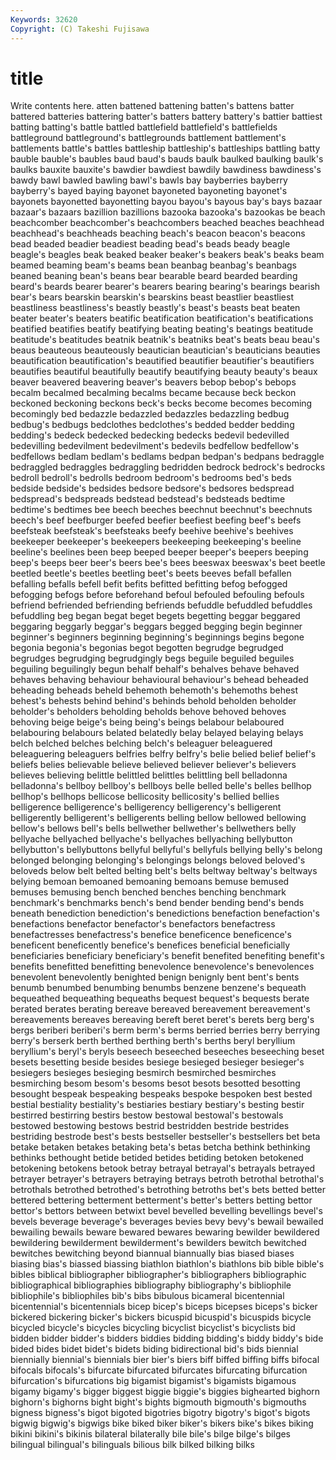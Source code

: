 ```yaml
---
Keywords: 32620 
Copyright: (C) Takeshi Fujisawa
---
```


# title

Write contents here.
atten
battened battening batten's battens batter battered batteries battering batter's batters
battery battery's battier battiest batting batting's battle battled battlefield battlefield's
battlefields battleground battleground's battlegrounds battlement battlement's battlements battle's battles battleship
battleship's battleships battling batty bauble bauble's baubles baud baud's bauds
baulk baulked baulking baulk's baulks bauxite bauxite's bawdier bawdiest bawdily
bawdiness bawdiness's bawdy bawl bawled bawling bawl's bawls bay bayberries
bayberry bayberry's bayed baying bayonet bayoneted bayoneting bayonet's bayonets bayonetted
bayonetting bayou bayou's bayous bay's bays bazaar bazaar's bazaars bazillion
bazillions bazooka bazooka's bazookas be beach beachcomber beachcomber's beachcombers beached
beaches beachhead beachhead's beachheads beaching beach's beacon beacon's beacons bead
beaded beadier beadiest beading bead's beads beady beagle beagle's beagles
beak beaked beaker beaker's beakers beak's beaks beam beamed beaming
beam's beams bean beanbag beanbag's beanbags beaned beaning bean's beans
bear bearable beard bearded bearding beard's beards bearer bearer's bearers
bearing bearing's bearings bearish bear's bears bearskin bearskin's bearskins beast
beastlier beastliest beastliness beastliness's beastly beastly's beast's beasts beat beaten
beater beater's beaters beatific beatification beatification's beatifications beatified beatifies beatify
beatifying beating beating's beatings beatitude beatitude's beatitudes beatnik beatnik's beatniks
beat's beats beau beau's beaus beauteous beauteously beautician beautician's beauticians
beauties beautification beautification's beautified beautifier beautifier's beautifiers beautifies beautiful beautifully
beautify beautifying beauty beauty's beaux beaver beavered beavering beaver's beavers
bebop bebop's bebops becalm becalmed becalming becalms became because beck
beckon beckoned beckoning beckons beck's becks become becomes becoming becomingly
bed bedazzle bedazzled bedazzles bedazzling bedbug bedbug's bedbugs bedclothes bedclothes's
bedded bedder bedding bedding's bedeck bedecked bedecking bedecks bedevil bedevilled
bedevilling bedevilment bedevilment's bedevils bedfellow bedfellow's bedfellows bedlam bedlam's bedlams
bedpan bedpan's bedpans bedraggle bedraggled bedraggles bedraggling bedridden bedrock bedrock's
bedrocks bedroll bedroll's bedrolls bedroom bedroom's bedrooms bed's beds bedside
bedside's bedsides bedsore bedsore's bedsores bedspread bedspread's bedspreads bedstead bedstead's
bedsteads bedtime bedtime's bedtimes bee beech beeches beechnut beechnut's beechnuts
beech's beef beefburger beefed beefier beefiest beefing beef's beefs beefsteak
beefsteak's beefsteaks beefy beehive beehive's beehives beekeeper beekeeper's beekeepers beekeeping
beekeeping's beeline beeline's beelines been beep beeped beeper beeper's beepers
beeping beep's beeps beer beer's beers bee's bees beeswax beeswax's
beet beetle beetled beetle's beetles beetling beet's beets beeves befall
befallen befalling befalls befell befit befits befitted befitting befog befogged
befogging befogs before beforehand befoul befouled befouling befouls befriend befriended
befriending befriends befuddle befuddled befuddles befuddling beg began begat beget
begets begetting beggar beggared beggaring beggarly beggar's beggars begged begging
begin beginner beginner's beginners beginning beginning's beginnings begins begone begonia
begonia's begonias begot begotten begrudge begrudged begrudges begrudging begrudgingly begs
beguile beguiled beguiles beguiling beguilingly begun behalf behalf's behalves behave
behaved behaves behaving behaviour behavioural behaviour's behead beheaded beheading beheads
beheld behemoth behemoth's behemoths behest behest's behests behind behind's behinds
behold beholden beholder beholder's beholders beholding beholds behove behoved behoves
behoving beige beige's being being's beings belabour belaboured belabouring belabours
belated belatedly belay belayed belaying belays belch belched belches belching
belch's beleaguer beleaguered beleaguering beleaguers belfries belfry belfry's belie belied
belief belief's beliefs belies believable believe believed believer believer's believers
believes believing belittle belittled belittles belittling bell belladonna belladonna's bellboy
bellboy's bellboys belle belled belle's belles bellhop bellhop's bellhops bellicose
bellicosity bellicosity's bellied bellies belligerence belligerence's belligerency belligerency's belligerent belligerently
belligerent's belligerents belling bellow bellowed bellowing bellow's bellows bell's bells
bellwether bellwether's bellwethers belly bellyache bellyached bellyache's bellyaches bellyaching bellybutton
bellybutton's bellybuttons bellyful bellyful's bellyfuls bellying belly's belong belonged belonging
belonging's belongings belongs beloved beloved's beloveds below belt belted belting
belt's belts beltway beltway's beltways belying bemoan bemoaned bemoaning bemoans
bemuse bemused bemuses bemusing bench benched benches benching benchmark benchmark's
benchmarks bench's bend bender bending bend's bends beneath benediction benediction's
benedictions benefaction benefaction's benefactions benefactor benefactor's benefactors benefactress benefactresses benefactress's
benefice beneficence beneficence's beneficent beneficently benefice's benefices beneficial beneficially beneficiaries
beneficiary beneficiary's benefit benefited benefiting benefit's benefits benefitted benefitting benevolence
benevolence's benevolences benevolent benevolently benighted benign benignly bent bent's bents
benumb benumbed benumbing benumbs benzene benzene's bequeath bequeathed bequeathing bequeaths
bequest bequest's bequests berate berated berates berating bereave bereaved bereavement
bereavement's bereavements bereaves bereaving bereft beret beret's berets berg berg's
bergs beriberi beriberi's berm berm's berms berried berries berry berrying
berry's berserk berth berthed berthing berth's berths beryl beryllium beryllium's
beryl's beryls beseech beseeched beseeches beseeching beset besets besetting beside
besides besiege besieged besieger besieger's besiegers besieges besieging besmirch besmirched
besmirches besmirching besom besom's besoms besot besots besotted besotting besought
bespeak bespeaking bespeaks bespoke bespoken best bested bestial bestiality bestiality's
bestiaries bestiary bestiary's besting bestir bestirred bestirring bestirs bestow bestowal
bestowal's bestowals bestowed bestowing bestows bestrid bestridden bestride bestrides bestriding
bestrode best's bests bestseller bestseller's bestsellers bet beta betake betaken
betakes betaking beta's betas betcha bethink bethinking bethinks bethought betide
betided betides betiding betoken betokened betokening betokens betook betray betrayal
betrayal's betrayals betrayed betrayer betrayer's betrayers betraying betrays betroth betrothal
betrothal's betrothals betrothed betrothed's betrothing betroths bet's bets betted better
bettered bettering betterment betterment's better's betters betting bettor bettor's bettors
between betwixt bevel bevelled bevelling bevellings bevel's bevels beverage beverage's
beverages bevies bevy bevy's bewail bewailed bewailing bewails beware bewared
bewares bewaring bewilder bewildered bewildering bewilderment bewilderment's bewilders bewitch bewitched
bewitches bewitching beyond biannual biannually bias biased biases biasing bias's
biassed biassing biathlon biathlon's biathlons bib bible bible's bibles biblical
bibliographer bibliographer's bibliographers bibliographic bibliographical bibliographies bibliography bibliography's bibliophile bibliophile's
bibliophiles bib's bibs bibulous bicameral bicentennial bicentennial's bicentennials bicep bicep's
biceps bicepses biceps's bicker bickered bickering bicker's bickers bicuspid bicuspid's
bicuspids bicycle bicycled bicycle's bicycles bicycling bicyclist bicyclist's bicyclists bid
bidden bidder bidder's bidders biddies bidding bidding's biddy biddy's bide
bided bides bidet bidet's bidets biding bidirectional bid's bids biennial
biennially biennial's biennials bier bier's biers biff biffed biffing biffs
bifocal bifocals bifocals's bifurcate bifurcated bifurcates bifurcating bifurcation bifurcation's bifurcations
big bigamist bigamist's bigamists bigamous bigamy bigamy's bigger biggest biggie
biggie's biggies bighearted bighorn bighorn's bighorns bight bight's bights bigmouth
bigmouth's bigmouths bigness bigness's bigot bigoted bigotries bigotry bigotry's bigot's
bigots bigwig bigwig's bigwigs bike biked biker biker's bikers bike's
bikes biking bikini bikini's bikinis bilateral bilaterally bile bile's bilge
bilge's bilges bilingual bilingual's bilinguals bilious bilk bilked bilking bilks
